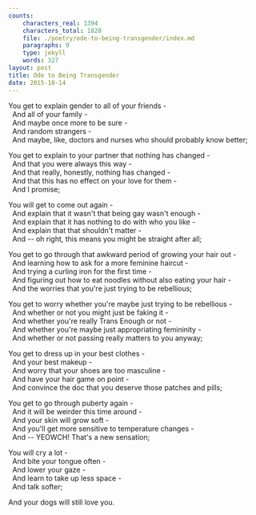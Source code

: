 ```yaml
---
counts:
    characters_real: 1394
    characters_total: 1820
    file: ./poetry/ode-to-being-transgender/index.md
    paragraphs: 9
    type: jekyll
    words: 327
layout: post
title: Ode to Being Transgender
date: 2015-10-14
---
```


You get to explain gender to all of your friends -  
&nbsp; And all of your family -  
&nbsp; And maybe once more to be sure -  
&nbsp; And random strangers -  
&nbsp; And maybe, like, doctors and nurses who should probably know better;

You get to explain to your partner that nothing has changed -  
&nbsp; And that you were always this way -  
&nbsp; And that really, honestly, nothing has changed -  
&nbsp; And that this has no effect on your love for them -  
&nbsp; And I promise;

You will get to come out again -  
&nbsp; And explain that it wasn't that being gay wasn't enough -  
&nbsp; And explain that it has nothing to do with who you like -  
&nbsp; And explain that that shouldn't matter -  
&nbsp; And -- oh right, this means you might be straight after all;

You get to go through that awkward period of growing your hair out -  
&nbsp; And learning how to ask for a more feminine haircut -  
&nbsp; And trying a curling iron for the first time -  
&nbsp; And figuring out how to eat noodles without also eating your hair -  
&nbsp; And the worries that you're just trying to be rebellious;

You get to worry whether you're maybe just trying to be rebellious -  
&nbsp; And whether or not you might just be faking it -  
&nbsp; And whether you're really Trans Enough or not -  
&nbsp; And whether you're maybe just appropriating femininity -  
&nbsp; And whether or not passing really matters to you anyway;

You get to dress up in your best clothes -  
&nbsp; And your best makeup -  
&nbsp; And worry that your shoes are too masculine -  
&nbsp; And have your hair game on point -  
&nbsp; And convince the doc that you deserve those patches and pills;

You get to go through puberty again -  
&nbsp; And it will be weirder this time around -  
&nbsp; And your skin will grow soft -  
&nbsp; And you'll get more sensitive to temperature changes -  
&nbsp; And -- YEOWCH! That's a new sensation;

You will cry a lot -  
&nbsp; And bite your tongue often -  
&nbsp; And lower your gaze -  
&nbsp; And learn to take up less space -  
&nbsp; And talk softer;

And your dogs will still love you.
